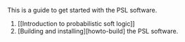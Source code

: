 This is a guide to get started with the PSL software.

1. [[Introduction to probabilistic soft logic]]
2. [Building and installing][howto-build] the PSL software.